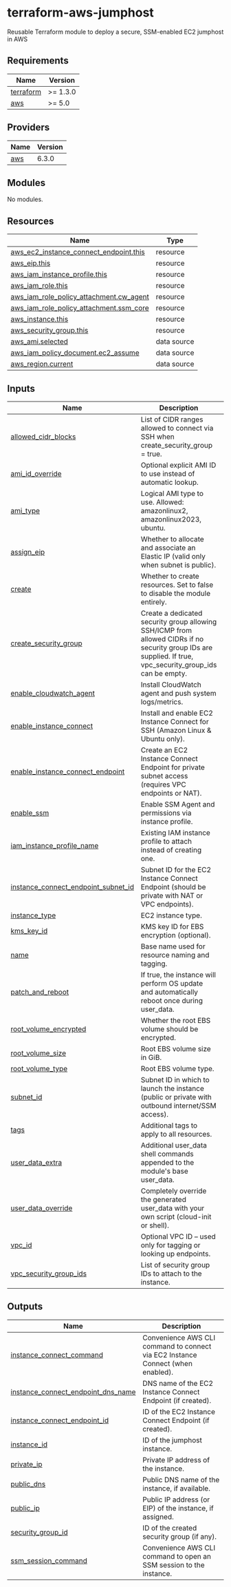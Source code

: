 # terraform-aws-jumphost

Reusable Terraform module to deploy a secure, SSM-enabled EC2 jumphost in AWS

<!-- BEGIN_TF_DOCS -->
## Requirements

| Name | Version |
|------|---------|
| <a name="requirement_terraform"></a> [terraform](#requirement\_terraform) | >= 1.3.0 |
| <a name="requirement_aws"></a> [aws](#requirement\_aws) | >= 5.0 |

## Providers

| Name | Version |
|------|---------|
| <a name="provider_aws"></a> [aws](#provider\_aws) | 6.3.0 |

## Modules

No modules.

## Resources

| Name | Type |
|------|------|
| [aws_ec2_instance_connect_endpoint.this](https://registry.terraform.io/providers/hashicorp/aws/latest/docs/resources/ec2_instance_connect_endpoint) | resource |
| [aws_eip.this](https://registry.terraform.io/providers/hashicorp/aws/latest/docs/resources/eip) | resource |
| [aws_iam_instance_profile.this](https://registry.terraform.io/providers/hashicorp/aws/latest/docs/resources/iam_instance_profile) | resource |
| [aws_iam_role.this](https://registry.terraform.io/providers/hashicorp/aws/latest/docs/resources/iam_role) | resource |
| [aws_iam_role_policy_attachment.cw_agent](https://registry.terraform.io/providers/hashicorp/aws/latest/docs/resources/iam_role_policy_attachment) | resource |
| [aws_iam_role_policy_attachment.ssm_core](https://registry.terraform.io/providers/hashicorp/aws/latest/docs/resources/iam_role_policy_attachment) | resource |
| [aws_instance.this](https://registry.terraform.io/providers/hashicorp/aws/latest/docs/resources/instance) | resource |
| [aws_security_group.this](https://registry.terraform.io/providers/hashicorp/aws/latest/docs/resources/security_group) | resource |
| [aws_ami.selected](https://registry.terraform.io/providers/hashicorp/aws/latest/docs/data-sources/ami) | data source |
| [aws_iam_policy_document.ec2_assume](https://registry.terraform.io/providers/hashicorp/aws/latest/docs/data-sources/iam_policy_document) | data source |
| [aws_region.current](https://registry.terraform.io/providers/hashicorp/aws/latest/docs/data-sources/region) | data source |

## Inputs

| Name | Description | Type | Default | Required |
|------|-------------|------|---------|:--------:|
| <a name="input_allowed_cidr_blocks"></a> [allowed\_cidr\_blocks](#input\_allowed\_cidr\_blocks) | List of CIDR ranges allowed to connect via SSH when create\_security\_group = true. | `list(string)` | <pre>[<br/>  "0.0.0.0/0"<br/>]</pre> | no |
| <a name="input_ami_id_override"></a> [ami\_id\_override](#input\_ami\_id\_override) | Optional explicit AMI ID to use instead of automatic lookup. | `string` | `""` | no |
| <a name="input_ami_type"></a> [ami\_type](#input\_ami\_type) | Logical AMI type to use. Allowed: amazonlinux2, amazonlinux2023, ubuntu. | `string` | `"amazonlinux2"` | no |
| <a name="input_assign_eip"></a> [assign\_eip](#input\_assign\_eip) | Whether to allocate and associate an Elastic IP (valid only when subnet is public). | `bool` | `true` | no |
| <a name="input_create"></a> [create](#input\_create) | Whether to create resources. Set to false to disable the module entirely. | `bool` | `true` | no |
| <a name="input_create_security_group"></a> [create\_security\_group](#input\_create\_security\_group) | Create a dedicated security group allowing SSH/ICMP from allowed CIDRs if no security group IDs are supplied. If true, vpc\_security\_group\_ids can be empty. | `bool` | `false` | no |
| <a name="input_enable_cloudwatch_agent"></a> [enable\_cloudwatch\_agent](#input\_enable\_cloudwatch\_agent) | Install CloudWatch agent and push system logs/metrics. | `bool` | `false` | no |
| <a name="input_enable_instance_connect"></a> [enable\_instance\_connect](#input\_enable\_instance\_connect) | Install and enable EC2 Instance Connect for SSH (Amazon Linux & Ubuntu only). | `bool` | `false` | no |
| <a name="input_enable_instance_connect_endpoint"></a> [enable\_instance\_connect\_endpoint](#input\_enable\_instance\_connect\_endpoint) | Create an EC2 Instance Connect Endpoint for private subnet access (requires VPC endpoints or NAT). | `bool` | `false` | no |
| <a name="input_enable_ssm"></a> [enable\_ssm](#input\_enable\_ssm) | Enable SSM Agent and permissions via instance profile. | `bool` | `true` | no |
| <a name="input_iam_instance_profile_name"></a> [iam\_instance\_profile\_name](#input\_iam\_instance\_profile\_name) | Existing IAM instance profile to attach instead of creating one. | `string` | `""` | no |
| <a name="input_instance_connect_endpoint_subnet_id"></a> [instance\_connect\_endpoint\_subnet\_id](#input\_instance\_connect\_endpoint\_subnet\_id) | Subnet ID for the EC2 Instance Connect Endpoint (should be private with NAT or VPC endpoints). | `string` | `""` | no |
| <a name="input_instance_type"></a> [instance\_type](#input\_instance\_type) | EC2 instance type. | `string` | `"t3.micro"` | no |
| <a name="input_kms_key_id"></a> [kms\_key\_id](#input\_kms\_key\_id) | KMS key ID for EBS encryption (optional). | `string` | `""` | no |
| <a name="input_name"></a> [name](#input\_name) | Base name used for resource naming and tagging. | `string` | `"jumphost"` | no |
| <a name="input_patch_and_reboot"></a> [patch\_and\_reboot](#input\_patch\_and\_reboot) | If true, the instance will perform OS update and automatically reboot once during user\_data. | `bool` | `false` | no |
| <a name="input_root_volume_encrypted"></a> [root\_volume\_encrypted](#input\_root\_volume\_encrypted) | Whether the root EBS volume should be encrypted. | `bool` | `true` | no |
| <a name="input_root_volume_size"></a> [root\_volume\_size](#input\_root\_volume\_size) | Root EBS volume size in GiB. | `number` | `20` | no |
| <a name="input_root_volume_type"></a> [root\_volume\_type](#input\_root\_volume\_type) | Root EBS volume type. | `string` | `"gp3"` | no |
| <a name="input_subnet_id"></a> [subnet\_id](#input\_subnet\_id) | Subnet ID in which to launch the instance (public or private with outbound internet/SSM access). | `string` | n/a | yes |
| <a name="input_tags"></a> [tags](#input\_tags) | Additional tags to apply to all resources. | `map(string)` | `{}` | no |
| <a name="input_user_data_extra"></a> [user\_data\_extra](#input\_user\_data\_extra) | Additional user\_data shell commands appended to the module's base user\_data. | `string` | `""` | no |
| <a name="input_user_data_override"></a> [user\_data\_override](#input\_user\_data\_override) | Completely override the generated user\_data with your own script (cloud-init or shell). | `string` | `""` | no |
| <a name="input_vpc_id"></a> [vpc\_id](#input\_vpc\_id) | Optional VPC ID – used only for tagging or looking up endpoints. | `string` | `""` | no |
| <a name="input_vpc_security_group_ids"></a> [vpc\_security\_group\_ids](#input\_vpc\_security\_group\_ids) | List of security group IDs to attach to the instance. | `list(string)` | `[]` | no |

## Outputs

| Name | Description |
|------|-------------|
| <a name="output_instance_connect_command"></a> [instance\_connect\_command](#output\_instance\_connect\_command) | Convenience AWS CLI command to connect via EC2 Instance Connect (when enabled). |
| <a name="output_instance_connect_endpoint_dns_name"></a> [instance\_connect\_endpoint\_dns\_name](#output\_instance\_connect\_endpoint\_dns\_name) | DNS name of the EC2 Instance Connect Endpoint (if created). |
| <a name="output_instance_connect_endpoint_id"></a> [instance\_connect\_endpoint\_id](#output\_instance\_connect\_endpoint\_id) | ID of the EC2 Instance Connect Endpoint (if created). |
| <a name="output_instance_id"></a> [instance\_id](#output\_instance\_id) | ID of the jumphost instance. |
| <a name="output_private_ip"></a> [private\_ip](#output\_private\_ip) | Private IP address of the instance. |
| <a name="output_public_dns"></a> [public\_dns](#output\_public\_dns) | Public DNS name of the instance, if available. |
| <a name="output_public_ip"></a> [public\_ip](#output\_public\_ip) | Public IP address (or EIP) of the instance, if assigned. |
| <a name="output_security_group_id"></a> [security\_group\_id](#output\_security\_group\_id) | ID of the created security group (if any). |
| <a name="output_ssm_session_command"></a> [ssm\_session\_command](#output\_ssm\_session\_command) | Convenience AWS CLI command to open an SSM session to the instance. |
<!-- END_TF_DOCS -->
